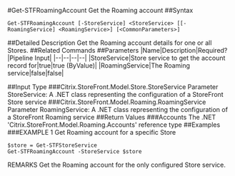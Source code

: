 #Get-STFRoamingAccount
Get the Roaming account
##Syntax
```Get-STFRoamingAccount [-StoreService] <StoreService> [[-RoamingService] <RoamingService>] [<CommonParameters>]
```
##Detailed Description
Get the Roaming account details for one or all Stores.
##Related Commands
##Parameters
|Name|Description|Required?|Pipeline Input||--|--|--|--||StoreService|Store service to get the account record for|true|true (ByValue)||RoamingService|The Roaming service|false|false|##Input Type
###Citrix.StoreFront.Model.Store.StoreService
Parameter StoreService: A .NET class representing the configuration of a StoreFront Store service
###Citrix.StoreFront.Model.Roaming.RoamingService
Parameter RoamingService: A .NET class representing the configuration of a StoreFront Roaming service
##Return Values
###Accounts
The .NET 'Citrix.StoreFront.Model.Roaming.Accounts' reference type
##Examples
###EXAMPLE 1 Get Roaming account for a specific Store
```$store = Get-STFStoreService
Get-STFRoamingAccount -StoreService $store
```
REMARKS
Get the Roaming account for the only configured Store service.
